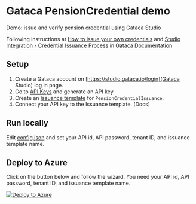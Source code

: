 # Gataca PensionCredential demo
Demo: issue and verify pension credential using Gataca Studio

Following instructions at [How to issue your own credentials](https://gataca.atlassian.net/wiki/spaces/DOCS/pages/1005584418/How+to+issue+your+own+credentials) and [Studio Integration - Credential Issuance Process](https://gataca.atlassian.net/wiki/spaces/DOCS/pages/1112834295/Studio+Integration+-+Credential+Issuance+Process) in [Gataca Documentation](https://gataca.atlassian.net/wiki/spaces/DOCS/overview?homepageId=1004667112)

## Setup
1. Create a Gataca account on [https://studio.gataca.io/login](Gataca Studio) log in page.
2. Go to [API Keys](https://studio.gataca.io/api_keys) and generate an API key.
3. Create an [Issuance template](https://studio.gataca.io/issuance_templates) for `PensionCredentialIssuance`.
4. Connect your API key to the Issuance template. (Docs)

## Run locally
Edit [config.json](config.json) and set your API id, API password, tenant ID, and issuance template name.

## Deploy to Azure
Click on the button below and follow the wizard. You need your API id, API password, tenant ID, and issuance template name.

[![Deploy to Azure](https://aka.ms/deploytoazurebutton)](https://portal.azure.com/#create/Microsoft.Template/uri/https%3A%2F%2Fraw.githubusercontent.com%2FFindyFi%2Fpensioncredential-gataca%2Fmain%2FARMTemplate%2Ftemplate.json)

